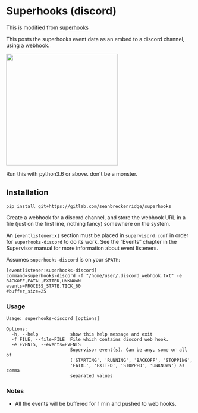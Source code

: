 # Superhooks (discord)

This is modified from [superhooks](https://github.com/skyrocknroll/superhooks)

This posts the superhooks event data as an embed to a discord channel, using a [webhook](https://support.discordapp.com/hc/en-us/articles/228383668-Intro-to-Webhooks).

<img src="https://raw.githubusercontent.com/seanbreckenridge/superhooks/master/.github/embed.png" width=300>

Run this with python3.6 or above. don't be a monster.

## Installation

```
pip install git+https://gitlab.com/seanbreckenridge/superhooks
```

Create a webhook for a discord channel, and store the webhook URL in a file (just on the first line, nothing fancy) somewhere on the system.

An `[eventlistener:x]` section must be placed in `supervisord.conf` in order for `superhooks-discord` to do its work. See the “Events” chapter in the Supervisor manual for more information about event listeners.

Assumes `superhooks-discord` is on your `$PATH`:

```
[eventlistener:superhooks-discord]
command=superhooks-discord -f "/home/user/.discord_webhook.txt" -e BACKOFF,FATAL,EXITED,UNKNOWN
events=PROCESS_STATE,TICK_60
#buffer_size=25
```

### Usage

```
Usage: superhooks-discord [options]

Options:
  -h, --help            show this help message and exit
  -f FILE, --file=FILE  File which contains discord web hook.
  -e EVENTS, --events=EVENTS
                        Supervisor event(s). Can be any, some or all of
                        ('STARTING', 'RUNNING', 'BACKOFF', 'STOPPING',
                        'FATAL', 'EXITED', 'STOPPED', 'UNKNOWN') as comma
                        separated values
```

### Notes
* All the events will be buffered for 1 min and pushed to web hooks. 
